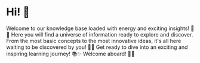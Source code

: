 # Hi! 👋
Welcome to our knowledge base loaded with energy and exciting insights! 🚀💡 Here you will find a universe of information ready to explore and discover. From the most basic concepts to the most innovative ideas, it's all here waiting to be discovered by you! 💪💫 Get ready to dive into an exciting and inspiring learning journey! 📚✨ Welcome aboard! 🎉🌟

